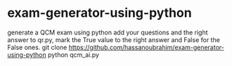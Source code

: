 # exam-generator-using-python
generate a QCM exam using python
add your questions and the right answer to qr.py, mark the True value to the right answer and False for the False ones.
git clone https://github.com/hassanoubrahim/exam-generator-using-python
python qcm_ai.py

